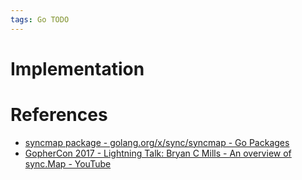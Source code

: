 ```yaml
---
tags: Go TODO
---
```


# Implementation

# References

- [syncmap package - golang.org/x/sync/syncmap - Go Packages](https://pkg.go.dev/golang.org/x/sync/syncmap)
- [GopherCon 2017 - Lightning Talk: Bryan C Mills - An overview of sync.Map - YouTube](https://youtu.be/C1EtfDnsdDs?si=IGqEevsxCv965BqY)
